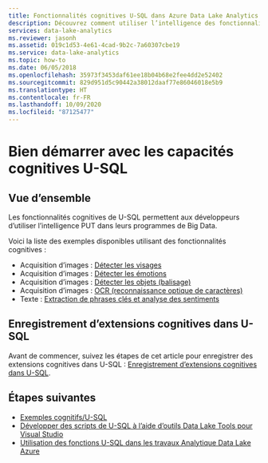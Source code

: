```yaml
---
title: Fonctionnalités cognitives U-SQL dans Azure Data Lake Analytics
description: Découvrez comment utiliser l’intelligence des fonctionnalités cognitives dans U-SQL. Ces exemples de code vous aident à faire vos premiers pas.
services: data-lake-analytics
ms.reviewer: jasonh
ms.assetid: 019c1d53-4e61-4cad-9b2c-7a60307cbe19
ms.service: data-lake-analytics
ms.topic: how-to
ms.date: 06/05/2018
ms.openlocfilehash: 35973f3453daf61ee18b04b68e2fee4dd2e52402
ms.sourcegitcommit: 829d951d5c90442a38012daaf77e86046018e5b9
ms.translationtype: HT
ms.contentlocale: fr-FR
ms.lasthandoff: 10/09/2020
ms.locfileid: "87125477"
---
```

# <a name="get-started-with-the-cognitive-capabilities-of-u-sql"></a>Bien démarrer avec les capacités cognitives U-SQL

## <a name="overview"></a>Vue d’ensemble
Les fonctionnalités cognitives de U-SQL permettent aux développeurs d’utiliser l’intelligence PUT dans leurs programmes de Big Data. 

Voici la liste des exemples disponibles utilisant des fonctionnalités cognitives :
* Acquisition d’images : [Détecter les visages](https://github.com/Azure-Samples/usql-cognitive-imaging-ocr-hello-world)
* Acquisition d’images : [Détecter les émotions](https://github.com/Azure-Samples/usql-cognitive-imaging-emotion-detection-hello-world)
* Acquisition d’images : [Détecter les objets (balisage)](https://github.com/Azure-Samples/usql-cognitive-imaging-object-tagging-hello-world)
* Acquisition d’images : [OCR (reconnaissance optique de caractères)](https://github.com/Azure-Samples/usql-cognitive-imaging-ocr-hello-world)
* Texte : [Extraction de phrases clés et analyse des sentiments](https://github.com/Azure-Samples/usql-cognitive-text-hello-world)

## <a name="registering-cognitive-extensions-in-u-sql"></a>Enregistrement d’extensions cognitives dans U-SQL
Avant de commencer, suivez les étapes de cet article pour enregistrer des extensions cognitives dans U-SQL : [Enregistrement d’extensions cognitives dans U-SQL](/u-sql/objects-and-extensions/cognitive-capabilities-in#registeringExtensions).

## <a name="next-steps"></a>Étapes suivantes
* [Exemples cognitifs/U-SQL](https://github.com/Azure-Samples?utf8=✓&q=usql%20cognitive)
* [Développer des scripts de U-SQL à l’aide d’outils Data Lake Tools pour Visual Studio](data-lake-analytics-data-lake-tools-get-started.md)
* [Utilisation des fonctions U-SQL dans les travaux Analytique Data Lake Azure](data-lake-analytics-use-window-functions.md)
